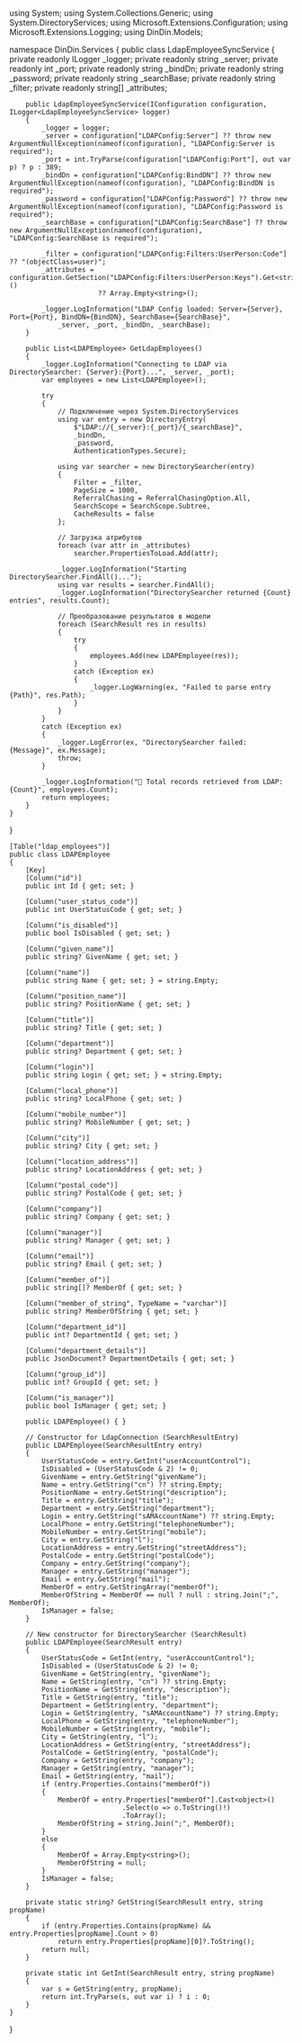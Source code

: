 using System;
using System.Collections.Generic;
using System.DirectoryServices;
using Microsoft.Extensions.Configuration;
using Microsoft.Extensions.Logging;
using DinDin.Models;

namespace DinDin.Services
{
    public class LdapEmployeeSyncService
    {
        private readonly ILogger<LdapEmployeeSyncService> _logger;
        private readonly string _server;
        private readonly int _port;
        private readonly string _bindDn;
        private readonly string _password;
        private readonly string _searchBase;
        private readonly string _filter;
        private readonly string[] _attributes;

        public LdapEmployeeSyncService(IConfiguration configuration, ILogger<LdapEmployeeSyncService> logger)
        {
            _logger = logger;
            _server = configuration["LDAPConfig:Server"] ?? throw new ArgumentNullException(nameof(configuration), "LDAPConfig:Server is required");
            _port = int.TryParse(configuration["LDAPConfig:Port"], out var p) ? p : 389;
            _bindDn = configuration["LDAPConfig:BindDN"] ?? throw new ArgumentNullException(nameof(configuration), "LDAPConfig:BindDN is required");
            _password = configuration["LDAPConfig:Password"] ?? throw new ArgumentNullException(nameof(configuration), "LDAPConfig:Password is required");
            _searchBase = configuration["LDAPConfig:SearchBase"] ?? throw new ArgumentNullException(nameof(configuration), "LDAPConfig:SearchBase is required");

            _filter = configuration["LDAPConfig:Filters:UserPerson:Code"] ?? "(objectClass=user)";
            _attributes = configuration.GetSection("LDAPConfig:Filters:UserPerson:Keys").Get<string[]>()
                          ?? Array.Empty<string>();

            _logger.LogInformation("LDAP Config loaded: Server={Server}, Port={Port}, BindDN={BindDN}, SearchBase={SearchBase}",
                _server, _port, _bindDn, _searchBase);
        }

        public List<LDAPEmployee> GetLdapEmployees()
        {
            _logger.LogInformation("Connecting to LDAP via DirectorySearcher: {Server}:{Port}...", _server, _port);
            var employees = new List<LDAPEmployee>();

            try
            {
                // Подключение через System.DirectoryServices
                using var entry = new DirectoryEntry(
                    $"LDAP://{_server}:{_port}/{_searchBase}",
                    _bindDn,
                    _password,
                    AuthenticationTypes.Secure);

                using var searcher = new DirectorySearcher(entry)
                {
                    Filter = _filter,
                    PageSize = 1000,
                    ReferralChasing = ReferralChasingOption.All,
                    SearchScope = SearchScope.Subtree,
                    CacheResults = false
                };

                // Загрузка атрибутов
                foreach (var attr in _attributes)
                    searcher.PropertiesToLoad.Add(attr);

                _logger.LogInformation("Starting DirectorySearcher.FindAll()...");
                using var results = searcher.FindAll();
                _logger.LogInformation("DirectorySearcher returned {Count} entries", results.Count);

                // Преобразование результатов в модели
                foreach (SearchResult res in results)
                {
                    try
                    {
                        employees.Add(new LDAPEmployee(res));
                    }
                    catch (Exception ex)
                    {
                        _logger.LogWarning(ex, "Failed to parse entry {Path}", res.Path);
                    }
                }
            }
            catch (Exception ex)
            {
                _logger.LogError(ex, "DirectorySearcher failed: {Message}", ex.Message);
                throw;
            }

            _logger.LogInformation("🎯 Total records retrieved from LDAP: {Count}", employees.Count);
            return employees;
        }
    }
}




















    [Table("ldap_employees")]
    public class LDAPEmployee
    {
        [Key]
        [Column("id")]
        public int Id { get; set; }

        [Column("user_status_code")]
        public int UserStatusCode { get; set; }

        [Column("is_disabled")]
        public bool IsDisabled { get; set; }

        [Column("given_name")]
        public string? GivenName { get; set; }

        [Column("name")]
        public string Name { get; set; } = string.Empty;

        [Column("position_name")]
        public string? PositionName { get; set; }

        [Column("title")]
        public string? Title { get; set; }

        [Column("department")]
        public string? Department { get; set; }

        [Column("login")]
        public string Login { get; set; } = string.Empty;

        [Column("local_phone")]
        public string? LocalPhone { get; set; }

        [Column("mobile_number")]
        public string? MobileNumber { get; set; }

        [Column("city")]
        public string? City { get; set; }

        [Column("location_address")]
        public string? LocationAddress { get; set; }

        [Column("postal_code")]
        public string? PostalCode { get; set; }

        [Column("company")]
        public string? Company { get; set; }

        [Column("manager")]
        public string? Manager { get; set; }

        [Column("email")]
        public string? Email { get; set; }

        [Column("member_of")]
        public string[]? MemberOf { get; set; }

        [Column("member_of_string", TypeName = "varchar")]
        public string? MemberOfString { get; set; }

        [Column("department_id")]
        public int? DepartmentId { get; set; }

        [Column("department_details")]
        public JsonDocument? DepartmentDetails { get; set; }

        [Column("group_id")]
        public int? GroupId { get; set; }

        [Column("is_manager")]
        public bool IsManager { get; set; }

        public LDAPEmployee() { }

        // Constructor for LdapConnection (SearchResultEntry)
        public LDAPEmployee(SearchResultEntry entry)
        {
            UserStatusCode = entry.GetInt("userAccountControl");
            IsDisabled = (UserStatusCode & 2) != 0;
            GivenName = entry.GetString("givenName");
            Name = entry.GetString("cn") ?? string.Empty;
            PositionName = entry.GetString("description");
            Title = entry.GetString("title");
            Department = entry.GetString("department");
            Login = entry.GetString("sAMAccountName") ?? string.Empty;
            LocalPhone = entry.GetString("telephoneNumber");
            MobileNumber = entry.GetString("mobile");
            City = entry.GetString("l");
            LocationAddress = entry.GetString("streetAddress");
            PostalCode = entry.GetString("postalCode");
            Company = entry.GetString("company");
            Manager = entry.GetString("manager");
            Email = entry.GetString("mail");
            MemberOf = entry.GetStringArray("memberOf");
            MemberOfString = MemberOf == null ? null : string.Join(";", MemberOf);
            IsManager = false;
        }

        // New constructor for DirectorySearcher (SearchResult)
        public LDAPEmployee(SearchResult entry)
        {
            UserStatusCode = GetInt(entry, "userAccountControl");
            IsDisabled = (UserStatusCode & 2) != 0;
            GivenName = GetString(entry, "givenName");
            Name = GetString(entry, "cn") ?? string.Empty;
            PositionName = GetString(entry, "description");
            Title = GetString(entry, "title");
            Department = GetString(entry, "department");
            Login = GetString(entry, "sAMAccountName") ?? string.Empty;
            LocalPhone = GetString(entry, "telephoneNumber");
            MobileNumber = GetString(entry, "mobile");
            City = GetString(entry, "l");
            LocationAddress = GetString(entry, "streetAddress");
            PostalCode = GetString(entry, "postalCode");
            Company = GetString(entry, "company");
            Manager = GetString(entry, "manager");
            Email = GetString(entry, "mail");
            if (entry.Properties.Contains("memberOf"))
            {
                MemberOf = entry.Properties["memberOf"].Cast<object>()
                                .Select(o => o.ToString()!)
                                .ToArray();
                MemberOfString = string.Join(";", MemberOf);
            }
            else
            {
                MemberOf = Array.Empty<string>();
                MemberOfString = null;
            }
            IsManager = false;
        }

        private static string? GetString(SearchResult entry, string propName)
        {
            if (entry.Properties.Contains(propName) && entry.Properties[propName].Count > 0)
                return entry.Properties[propName][0]?.ToString();
            return null;
        }

        private static int GetInt(SearchResult entry, string propName)
        {
            var s = GetString(entry, propName);
            return int.TryParse(s, out var i) ? i : 0;
        }
    }
}


